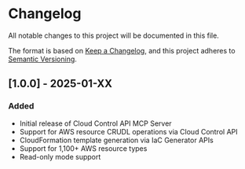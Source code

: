 # Changelog

All notable changes to this project will be documented in this file.

The format is based on [Keep a Changelog](https://keepachangelog.com/en/1.0.0/),
and this project adheres to [Semantic Versioning](https://semver.org/spec/v2.0.0.html).

## [1.0.0] - 2025-01-XX

### Added

- Initial release of Cloud Control API MCP Server
- Support for AWS resource CRUDL operations via Cloud Control API
- CloudFormation template generation via IaC Generator APIs
- Support for 1,100+ AWS resource types
- Read-only mode support
